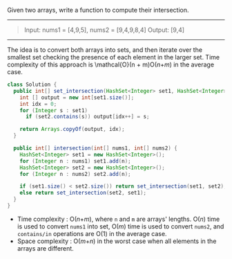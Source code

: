Given two arrays, write a function to compute their intersection.

---

> Input: nums1 = [4,9,5], nums2 = [9,4,9,8,4]
> Output: [9,4]

---

The idea is to convert both arrays into sets, and then iterate over the smallest set checking the presence of each element in the larger set. Time complexity of this approach is \mathcal{O}(n + m)O(*n*+*m*) in the average case.

```JAVA
class Solution {
  public int[] set_intersection(HashSet<Integer> set1, HashSet<Integer> set2) {
    int [] output = new int[set1.size()];
    int idx = 0;
    for (Integer s : set1)
      if (set2.contains(s)) output[idx++] = s;

    return Arrays.copyOf(output, idx);
  }

  public int[] intersection(int[] nums1, int[] nums2) {
    HashSet<Integer> set1 = new HashSet<Integer>();
    for (Integer n : nums1) set1.add(n);
    HashSet<Integer> set2 = new HashSet<Integer>();
    for (Integer n : nums2) set2.add(n);

    if (set1.size() < set2.size()) return set_intersection(set1, set2);
    else return set_intersection(set2, set1);
  }
}
```

- Time complexity : O(*n*+*m*), where `n` and `m` are arrays' lengths. O(*n*) time is used to convert `nums1` into set, O(*m*) time is used to convert `nums2`, and `contains/in` operations are O(1) in the average case.
- Space complexity : O(*m*+*n*) in the worst case when all elements in the arrays are different. 